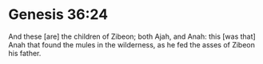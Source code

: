 # Genesis 36:24

And these [are] the children of Zibeon; both Ajah, and Anah: this [was that] Anah that found the mules in the wilderness, as he fed the asses of Zibeon his father.